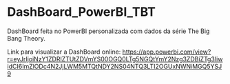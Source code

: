 # DashBoard_PowerBI_TBT
DashBoard feita no PowerBI personalizada com dados da série The Big Bang Theory.


Link para visualizar a DashBoard online:
https://app.powerbi.com/view?r=eyJrIjoiNzY1ZDRlZTUtZDVmYS00OGQ0LTg5NGQtYmY2Nzg3ZDBiZTg3IiwidCI6ImZlODc4N2JjLWM5MTQtNDY2NS04NTQ3LTI2OGUxNWNiMGQ5YSJ9
